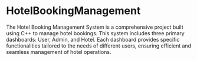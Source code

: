 # HotelBookingManagement
The Hotel Booking Management System is a comprehensive project built using C++ to manage hotel bookings. This system includes three primary dashboards: User, Admin, and Hotel. Each dashboard provides specific functionalities tailored to the needs of different users, ensuring efficient and seamless management of hotel operations.
